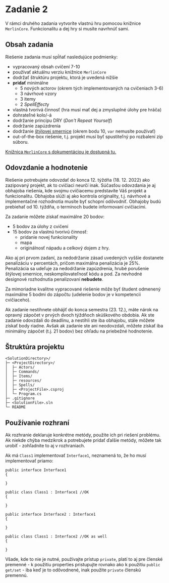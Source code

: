 # Zadanie 2

V rámci druhého zadania vytvoríte vlastnú hru pomocou knižnice `MerlinCore`. Funkcionalitu a dej hry si musíte navrhnúť sami.

## Obsah zadania
Riešenie zadania musí spĺňať nasledujúce podmienky:

* vypracovaný obsah cvičení 7-10
* používať aktuálnu verziu knižnice `MerlinCore`
* dodržať štruktúru projektu, ktorá je uvedená nižšie
* **pridať** minimálne
	* 5 nových actorov (okrem tých implementovaných na cvičeniach 3-6)
	* 3 návrhové vzory
	* 3 itemy
	* 2 *SpellEffect*y
* vlastná tvorivá činnosť (hra musí mať dej a zmysluplné úlohy pre hráča)
* dohrateľné kolo/-á
* dodržanie princípu DRY (*Don't Repeat Yourself*)
* dodržanie zapúzdrenia
* dodržanie [štýlovej smernice](https://github.com/ktaranov/naming-convention/blob/master/C%23%20Coding%20Standards%20and%20Naming%20Conventions.md) (okrem bodu 10, `var` nemusíte používať)
* out-of-the-box riešenie, t.j. projekt musí byť spustiteľný po rozbalení zip súboru.

[Knižnica `MerlinCore` s dokumentáciou je dostupná tu.](https://github.com/Kellei2983/MerlinCore)

## Odovzdanie a hodnotenie
Riešenie potrebujete odovzdať do konca 12. týždňa (18. 12. 2022) ako zazipovaný projekt, ak to cvičiaci neurčí inak. Súčasťou odovzdania je aj obhajoba riešenia, kde svojmu cvičiacemu predstavíte Váš projekt a funkcionalitu. Obhajoba slúži aj ako kontrola originality, t.j. návrhové a implementačné rozhodnotia musíte byť schopní odôvodniť. Obhajoby budú prebiehať od 10. týždňa, o termínoch budete informovaní cvičiacimi.

Za zadanie môžete získať maximálne 20 bodov:

* 5 bodov za úlohy z cvičení
* 15 bodov za vlastnú tvorivú činnosť:
	* pridanie novej funkcionality
	* mapa
	* originálnosť nápadu a celkový dojem z hry.

Ako aj pri prvom zadaní, za nedodržanie zásad uvedených vyššie dostanete penalizáciu v percentách, pričom maximálna penalizácia je 25%. Penalizácia sa udeľuje za nedodržanie zapúzdrenia, hrubé porušenie štýlovej smernice, neskompilovateľnosť kódu a pod. Za nevhodné designové rozhodnutia penalizovaní **nebudete**.

Za mimoriadne kvalitne vypracované riešenie môže byť študent odmenený maximálne 5 bodmi do zápočtu (udelenie bodov je v kompetencii cvičiaceho).

Ak zadanie nestihnete obhájiť do konca semestra (23. 12.), máte nárok na opravný zápočet v prvých dvoch týždňoch skúškového obdobia. Ak ste zadanie odovzdali do deadlinu, a nestihli ste iba obhajobu, stále môžete získať body riadne. Avšak ak zadanie ste ani neodovzdali, môžete získať iba minimálny zápočet (t.j. 21 bodov) bez ohľadu na priebežné hodnotenie.

## Štruktúra projektu
```
<SolutionDirectory>/
├─ <ProjectDirectory>/
│  ├─ Actors/
│  ├─ Commands/
│  ├─ Items/
│  ├─ resources/
│  ├─ Spells/
│  ├─ <ProjectFile>.csproj
│  └─ Program.cs
├─ .gitignore
├─ <SolutionFile>.sln
└─ README
```

## Používanie rozhraní
Ak rozhranie deklaruje konkrétne metódy, použite ich pri riešení problému. Ak niekde chýba medzikrok a potrebujete pridať ďalšie metódy, môžete tak urobiť - zohľadnite to aj v rozhraniach.

Ak má `Class1` implementovať `Interface1`, neznamená to, že ho musí implementovať priamo:

```
public interface Interface1
{

}

public class Class1 : Interface1 //OK
{

}

public interface Interface2 : Interface1
{

}

public class Class1 : Interface2 //OK as well
{

}
```

Všade, kde to nie je nutné, používajte prístup `private`, platí to aj pre členské premenné - k použitiu properties pristupujte rovnako ako k použitiu `public get/set` - iba keď je to odôvodnené, inak použite `private` členskú premennú.
